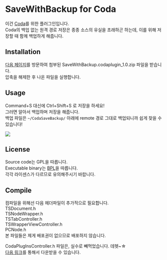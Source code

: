SaveWithBackup for Coda
========================

이건 [Coda](http://www.panic.com/coda)를 위한 플러그인입니다.<br />
Coda의 백업 없는 원격 경로 저장은 종종 소스의 유실을 초래하곤 하는데, 이를 위해 저장할 때 함께 백업하게 해줍니다.<br />


Installation
------------

[다음 페이지](http://devbug.me/647)를 방문하여 첨부된 SaveWithBackup.codaplugin_1.0.zip 파일을 받습니다.<br />
압축을 해제한 후 나온 파일을 실행합니다.<br />


Usage
------

Command+S 대신에 Ctrl+Shift+S 로 저장을 하세요!<br />
그러면 알아서 백업하며 저장을 해줍니다.<br />
백업 파일은 `~/CodaSaveBackup/` 아래에 remote 경로 그대로 백업되니까 쉽게 찾을 수 있습니다!<br />

[![](http://devbug.me/attach/1/4724103488.png)](http://devbug.me/attach/1/4724103488.png)


License
-------

Source code는 GPL을 따릅니다.<br />
Executable binary는 [BPL](http://devel.oops.org/document/bpl)을 따릅니다.<br />
각각 라이센스가 다르므로 유의해주시기 바랍니다.<br />


Compile
-------

컴파일을 위해선 다음 헤더파일이 추가적으로 필요합니다.<br />
TSDocument.h<br />
TSNodeWrapper.h<br />
TSTabController.h<br />
TSWrapperViewController.h<br />
PCNode.h<br />
본 파일들은 제게 배포권이 없으므로 배포하지 않습니다.<br />

CodaPlugInsController.h 파일은, 실수로 빼먹었습니다. 데헷~☆<br />
[다음 링크](http://www.panic.com/coda/d/Coda%20Sample%20Plug-ins.zip)를 통해서 다운받을 수 있습니다.<br />

